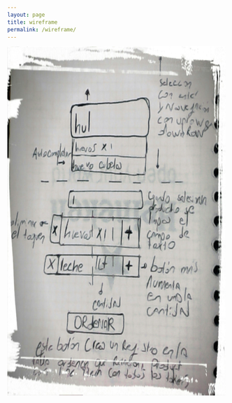 ```yaml
---
layout: page
title: wireframe
permalink: /wireframe/
---
```


<img src="/assets/wireframe.JPG" alt="Smiley face" width="500" height="800">
